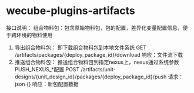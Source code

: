 # wecube-plugins-artifacts


接口说明：
组合物料包：包含原始物料包，包的配置，差异化变量配置信息，便于跨环境的物料使用

1. 导出组合物料包：
   即下载组合物料包到本地文件系统
   GET /artifacts/packages/{deploy_package_id}/download
   响应：文件流下载
2. 推送组合物料包：
   推送组合物料包到指定nexus上，nexus通过系统参数PUSH_NEXUS_\*配置
   POST /artifacts/unit-designs/{unit_design_id}/packages/{deploy_package_id}/push
   请求：json {}
   响应：新包配置数据

